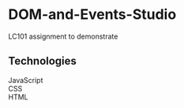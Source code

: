 # DOM-and-Events-Studio

LC101 assignment to demonstrate 

## Technologies

JavaScript  
CSS  
HTML
